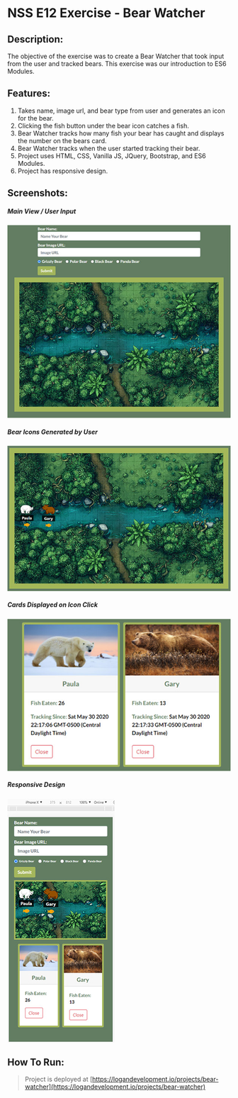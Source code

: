 # NSS E12 Exercise - Bear Watcher

## Description:
The objective of the exercise was to create a Bear Watcher that took input from the user and tracked bears. This exercise was our introduction to ES6 Modules.

## Features:
1. Takes name, image url, and bear type from user and generates an icon for the bear.
1. Clicking the fish button under the bear icon catches a fish.
1. Bear Watcher tracks how many fish your bear has caught and displays the number on the bears card.
1. Bear Watcher tracks when the user started tracking their bear.
1. Project uses HTML, CSS, Vanilla JS, JQuery, Bootstrap, and ES6 Modules. 
1. Project has responsive design.

## Screenshots:
##### Main View / User Input
![User Input](screenshots/readme1.jpg)
##### Bear Icons Generated by User
![Sort View](screenshots/readme2.jpg)
##### Cards Displayed on Icon Click
![Expel View](screenshots/readme3.jpg)
##### Responsive Design
![Responsive View](screenshots/readme4.jpg)


## How To Run:
> Project is deployed at [https://logandevelopment.io/projects/bear-watcher](https://logandevelopment.io/projects/bear-watcher)
